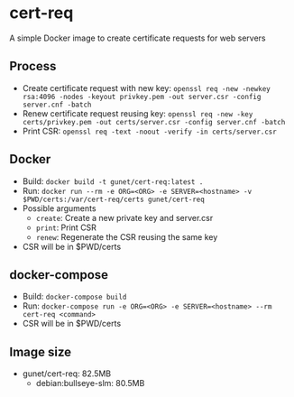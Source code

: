# cert-req
A simple Docker image to create certificate requests for web servers

## Process
* Create certificate request with new key: `openssl req -new -newkey rsa:4096 -nodes -keyout privkey.pem -out server.csr -config server.cnf -batch`
* Renew certificate request reusing key: `openssl req -new -key certs/privkey.pem -out certs/server.csr -config server.cnf -batch`
* Print CSR: `openssl req -text -noout -verify -in certs/server.csr`

## Docker
* Build: `docker build -t gunet/cert-req:latest .`
* Run: `docker run --rm -e ORG=<ORG> -e SERVER=<hostname> -v $PWD/certs:/var/cert-req/certs gunet/cert-req`
* Possible arguments
  - `create`: Create a new private key and server.csr
  - `print`: Print CSR
  - `renew`: Regenerate the CSR reusing the same key
* CSR will be in $PWD/certs

## docker-compose
* Build: `docker-compose build`
* Run: `docker-compose run -e ORG=<ORG> -e SERVER=<hostname> --rm cert-req <command>`
* CSR will be in $PWD/certs

## Image size
* gunet/cert-req: 82.5MB
  - debian:bullseye-slm: 80.5MB